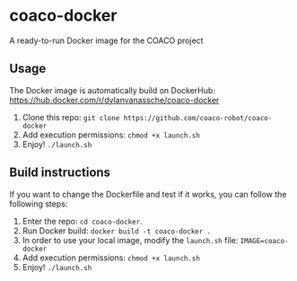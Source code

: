 # coaco-docker
A ready-to-run Docker image for the COACO project

## Usage
The Docker image is automatically build on DockerHub: https://hub.docker.com/r/dylanvanassche/coaco-docker
1. Clone this repo: `git clone https://github.com/coaco-robot/coaco-docker`
2. Add execution permissions: `chmod +x launch.sh`
3. Enjoy! `./launch.sh`

## Build instructions
If you want to change the Dockerfile and test if it works, you can follow the following steps:
1. Enter the repo: `cd coaco-docker`.
2. Run Docker build: `docker build -t coaco-docker .`
3. In order to use your local image, modify the `launch.sh` file: `IMAGE=coaco-docker`
4. Add execution permissions: `chmod +x launch.sh`
5. Enjoy! `./launch.sh`
